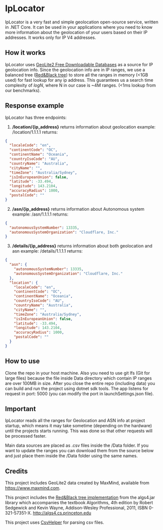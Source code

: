 # IpLocator

IpLocator is a very fast and simple geolocation open-source service, written in .NET Core. It can be used in your applications where you need to know more information about the geolocation of your users based on their IP addresses. It works only for IP V4 addresses.


## How it works

IpLocator uses [GeoLite2 Free Downloadable Databases](https://dev.maxmind.com/geoip/geoip2/geolite2/) as a source for IP geolocation info. Since the geolocation info are in IP ranges, we use a balanced tree ([Red&Black tree](https://algs4.cs.princeton.edu/code/edu/princeton/cs/algs4/RedBlackBST.java.html)) to store all the ranges in memory (<1GB used) for fast lookup for any ip address. This guarantees us a search time complexity of *logN*, where N in our case is ~4M ranges. (<1ms lookup from our benchmarks).

## Response example

IpLocator has three endpoints:
1) **/location/{ip_address}** returns information about geolocation 
example: /location/1.1.1.1 returns:

```json
{
  "localeCode": "en",
  "continentCode": "OC",
  "continentName": "Oceania",
  "countryIsoCode": "AU",
  "countryName": "Australia",
  "cityName": "",
  "timeZone": "Australia/Sydney",
  "isInEuropeanUnion": false,
  "latitude": -33.494,
  "longitude": 143.2104,
  "accuracyRadius": 1000,
  "postalCode": ""
} 
```

2) **/asn/{ip_address}** returns information about Autonomous system
example: /asn/1.1.1.1 returns:
```json
{
  "autonomousSystemNumber": 13335,
  "autonomousSystemOrganization": "Cloudflare, Inc."
} 
```

3) **/details/{ip_address}** returns information about both geolocation and asn
example: /details/1.1.1.1 returns:
```json
{
  "asn": {
    "autonomousSystemNumber": 13335,
    "autonomousSystemOrganization": "Cloudflare, Inc."
  },
  "location": {
    "localeCode": "en",
    "continentCode": "OC",
    "continentName": "Oceania",
    "countryIsoCode": "AU",
    "countryName": "Australia",
    "cityName": "",
    "timeZone": "Australia/Sydney",
    "isInEuropeanUnion": false,
    "latitude": -33.494,
    "longitude": 143.2104,
    "accuracyRadius": 1000,
    "postalCode": ""
  }
}
```
## How to use

Clone the repo in your host machine. Also you need to use git lfs (Git for large files) because the file inside Data directory which contain IP ranges are over 100MB in size. After you close the entire repo (including data) you can build and run the project using dotnet sdk tools. The app listens for request in port: 5000 (you can modify the port in launchSettings.json file).

## Important

IpLocator reads all the ranges for Geolocation and ASN info at project startup, which means it may take sometime (depending on the hardware) until the projects starts running. This was done so that other requests will be processed faster.

Main data sources are placed as .csv files inside the /Data folder. If you want to update the ranges you can download them from the source below and just place them inside the /Data folder using the same names.  

## Credits

This project includes GeoLite2 data created by MaxMind, available from <a href="https://www.maxmind.com">https://www.maxmind.com</a>.

This project includes the [Red&Black tree implementation](https://algs4.cs.princeton.edu/code/edu/princeton/cs/algs4/RedBlackBST.java.html) from the algs4.jar library which accompanies the textbook Algorithms, 4th edition by Robert Sedgewick and Kevin Wayne, Addison-Wesley Professional, 2011, ISBN 0-321-57351-X. http://algs4.cs.princeton.edu

This project uses [CsvHelper](https://github.com/JoshClose/CsvHelper) for parsing csv files.
